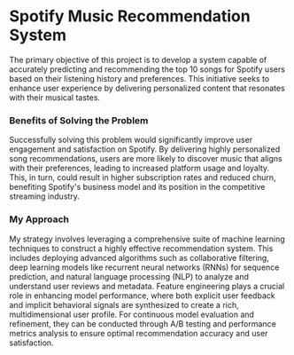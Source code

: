 <h1>Spotify Music Recommendation System</h1>
<p>The primary objective of this project is to develop a system capable of accurately predicting and recommending the top 10 songs for Spotify users based on their listening history and preferences. This initiative seeks to enhance user experience by delivering personalized content that resonates with their musical tastes.</p>

<h3>Benefits of Solving the Problem</h3>
<p>Successfully solving this problem would significantly improve user engagement and satisfaction on Spotify. By delivering highly personalized song recommendations, users are more likely to discover music that aligns with their preferences, leading to increased platform usage and loyalty. This, in turn, could result in higher subscription rates and reduced churn, benefiting Spotify's business model and its position in the competitive streaming industry.</p>

<h3>My Approach</h3>
<p>My strategy involves leveraging a comprehensive suite of machine learning techniques to construct a highly effective recommendation system. This includes deploying advanced algorithms such as collaborative filtering, deep learning models like recurrent neural networks (RNNs) for sequence prediction, and natural language processing (NLP) to analyze and understand user reviews and metadata. Feature engineering plays a crucial role in enhancing model performance, where both explicit user feedback and implicit behavioral signals are synthesized to create a rich, multidimensional user profile. For continuous model evaluation and refinement, they can be conducted through A/B testing and performance metrics analysis to ensure optimal recommendation accuracy and user satisfaction.
</p>
